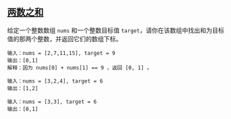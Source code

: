 <!--
 * @Description: 
 * @Author: Kotori Y
 * @Date: 2021-04-19 23:43:39
 * @LastEditors: Kotori Y
 * @LastEditTime: 2021-04-19 23:44:58
 * @FilePath: \LeetCode-Code\codes\HashTable\TwoSum\README.md
 * @AuthorMail: kotori@cbdd.me
-->
## [两数之和](https://leetcode-cn.com/problems/two-sum)

给定一个整数数组 <code>nums</code> 和一个整数目标值 <code>target</code>，请你在该数组中找出和为目标值的那两个整数，并返回它们的数组下标。

```
输入：nums = [2,7,11,15], target = 9
输出：[0,1]
解释：因为 nums[0] + nums[1] == 9 ，返回 [0, 1] 。
```
```
输入：nums = [3,2,4], target = 6
输出：[1,2]
```
```
输入：nums = [3,3], target = 6
输出：[0,1]
```